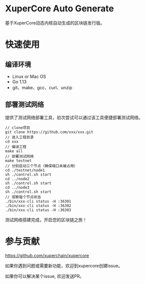 # XuperCore Auto Generate

基于XuperCore动态内核自动生成的区块链发行版。

# 快速使用

## 编译环境

- Linux or Mac OS
- Go 1.13
- git、make、gcc、curl、unzip

## 部署测试网络

提供了测试网络部署工具，初次尝试可以通过该工具便捷部署测试网络。

```
// clone项目
git clone https://github.com/xxx/xxx.git
// 进入工程目录
cd xxx
// 编译工程
make all
// 部署测试网络
make testnet
// 分别启动三个节点（确保端口未被占用）
cd ./testnet/node1
sh ./control.sh start
cd ../node2
sh ./control.sh start
cd ../node3
sh ./control.sh start
// 观察每个节点状态
./bin/xxx-cli status -H :36301
./bin/xxx-cli status -H :36302
./bin/xxx-cli status -H :36303

```

测试网络搭建完成，开启您的区块链之旅！

# 参与贡献

https://github.com/xuperchain/xupercore

如果你遇到问题或需要新功能，欢迎到xupercore创建issue。

如果你可以解决某个issue, 欢迎发送PR。

